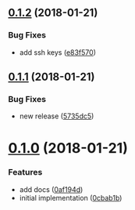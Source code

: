 <a name="0.1.2"></a>
## [0.1.2](https://github.com/jdxcode/stdout-stderr/compare/5735dc51897dceb3d90e1cb2a2cbefeeec46e4ff...v0.1.2) (2018-01-21)


### Bug Fixes

* add ssh keys ([e83f570](https://github.com/jdxcode/stdout-stderr/commit/e83f570))

<a name="0.1.1"></a>
## [0.1.1](https://github.com/jdxcode/stdout-stderr/compare/247b76ce4c8230172062577d31f08ad27a42c201...v0.1.1) (2018-01-21)


### Bug Fixes

* new release ([5735dc5](https://github.com/jdxcode/stdout-stderr/commit/5735dc5))

<a name="0.1.0"></a>
# [0.1.0](https://github.com/jdxcode/stdout-stderr/compare/v0.0.0...v0.1.0) (2018-01-21)


### Features

* add docs ([0af194d](https://github.com/jdxcode/stdout-stderr/commit/0af194d))
* initial implementation ([0cbab1b](https://github.com/jdxcode/stdout-stderr/commit/0cbab1b))
